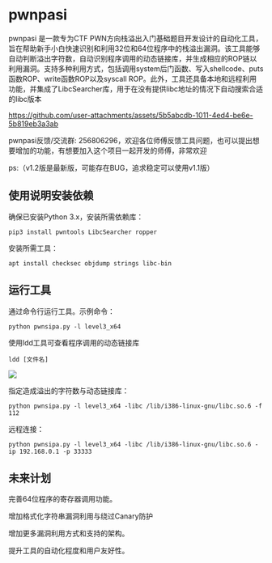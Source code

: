 # pwnpasi
pwnpasi 是一款专为CTF PWN方向栈溢出入门基础题目开发设计的自动化工具，旨在帮助新手小白快速识别和利用32位和64位程序中的栈溢出漏洞。该工具能够自动判断溢出字符数，自动识别程序调用的动态链接库，并生成相应的ROP链以利用漏洞。支持多种利用方式，包括调用system后门函数、写入shellcode、puts函数ROP、write函数ROP以及syscall ROP。此外，工具还具备本地和远程利用功能，并集成了LibcSearcher库，用于在没有提供libc地址的情况下自动搜索合适的libc版本




https://github.com/user-attachments/assets/5b5abcdb-1011-4ed4-be6e-5b819eb3a3ab




pwnpasi反馈/交流群: 256806296，欢迎各位师傅反馈工具问题，也可以提出想要增加的功能，有想要加入这个项目一起开发的师傅，非常欢迎

ps:（v1.2版是最新版，可能存在BUG，追求稳定可以使用v1.1版）

## 使用说明安装依赖
确保已安装Python 3.x，安装所需依赖库：

```
pip3 install pwntools LibcSearcher ropper
```

安装所需工具：

```
apt install checksec objdump strings libc-bin
```

## 运行工具
通过命令行运行工具。示例命令：

```
python pwnsipa.py -l level3_x64
```

使用ldd工具可查看程序调用的动态链接库

```
ldd [文件名]
```

![](https://cdn.nlark.com/yuque/0/2025/png/27444040/1740375618886-31437dd2-55a3-4063-bc27-96492cc4c109.png)

指定造成溢出的字符数与动态链接库：

```
python pwnsipa.py -l level3_x64 -libc /lib/i386-linux-gnu/libc.so.6 -f 112
```

远程连接：

```
python pwnsipa.py -l level3_x64 -libc /lib/i386-linux-gnu/libc.so.6 -ip 192.168.0.1 -p 33333
```

## 未来计划
完善64位程序的寄存器调用功能。

增加格式化字符串漏洞利用与绕过Canary防护

增加更多漏洞利用方式和支持的架构。

提升工具的自动化程度和用户友好性。

